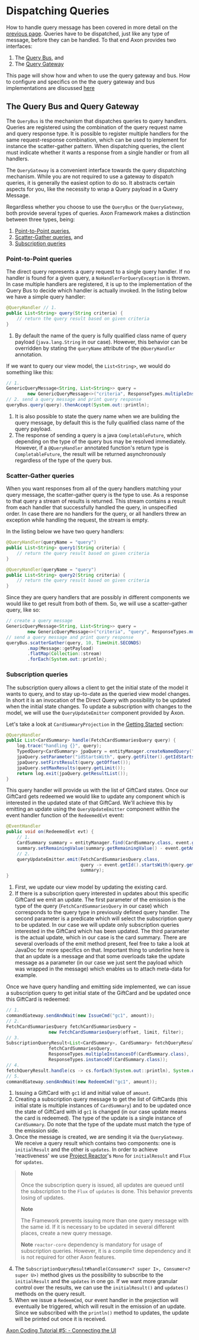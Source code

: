 # Dispatching Queries

How to handle query message has been covered in more detail on the [previous page](handling-queries.md). 
Queries have to be dispatched, just like any type of message, before they can be handled.
To that end Axon provides two interfaces:

1. The [Query Bus](#the-query-bus-and-query-gateway), and
2. The [Query Gateway](#the-query-bus-and-query-gateway)

This page will show how and when to use the query gateway and bus.
How to configure and specifics on the the query gateway and bus implementations are discussed
 [here](../../configuring-infrastructure-components/query-processing.md)

## The Query Bus and Query Gateway 

The `QueryBus` is the mechanism that dispatches queries to query handlers. 
Queries are registered using the combination of the query request name and query response type. 
It is possible to register multiple handlers for the same request-response combination,
 which can be used to implement for instance the scatter-gather pattern. 
When dispatching queries, the client must indicate whether it wants a response from a single handler or from all handlers.

The `QueryGateway` is a convenient interface towards the query dispatching mechanism. 
While you are not required to use a gateway to dispatch queries, it is generally the easiest option to do so.
It abstracts certain aspects for you, like the necessity to wrap a Query payload in a Query Message. 

Regardless whether you choose to use the `QueryBus` or the `QueryGateway`, both provide several types of queries.
Axon Framework makes a distinction between three types, being:

1. [Point-to-Point queries](#point-to-point-queries),
2. [Scatter-Gather queries](#scatter-gather-queries), and
3. [Subscription queries](#subscription-queries)

### Point-to-Point queries

The direct query represents a query request to a single query handler. 
If no handler is found for a given query, a `NoHandlerForQueryException` is thrown. 
In case multiple handlers are registered, it is up to the implementation of the Query Bus to decide which handler is actually invoked. 
In the listing below we have a simple query handler:

```java
@QueryHandler // 1.
public List<String> query(String criteria) {
    // return the query result based on given criteria
}
```

1. By default the name of the query is fully qualified class name of query payload \(`java.lang.String` in our case\). 
However, this behavior can be overridden by stating the `queryName` attribute of the `@QueryHandler` annotation.

If we want to query our view model, the `List<String>`, we would do something like this:

```java
// 1.
GenericQueryMessage<String, List<String>> query =
        new GenericQueryMessage<>("criteria", ResponseTypes.multipleInstancesOf(String.class));
// 2. send a query message and print query response
queryBus.query(query).thenAccept(System.out::println);
```

1. It is also possible to state the query name when we are building the query message,
 by default this is the fully qualified class name of the query payload.
2. The response of sending a query is a java `CompletableFuture`,
 which depending on the type of the query bus may be resolved immediately. 
However, if a `@QueryHandler` annotated function's return type is `CompletableFuture`,
 the result will be returned asynchronously regardless of the type of the query bus.

### Scatter-Gather queries

When you want responses from all of the query handlers matching your query message,
 the scatter-gather query is the type to use. 
As a response to that query a stream of results is returned. 
This stream contains a result from each handler that successfully handled the query, in unspecified order. 
In case there are no handlers for the query, or all handlers threw an exception while handling the request, the stream is empty.

In the listing below we have two query handlers:

```java
@QueryHandler(queryName = "query")
public List<String> query1(String criteria) {
    // return the query result based on given criteria
}
```

```java
@QueryHandler(queryName = "query")
public List<String> query2(String criteria) {
    // return the query result based on given criteria
}
```

Since they are query handlers that are possibly in different components we would like to get result from both of them. 
So, we will use a scatter-gather query, like so:

```java
// create a query message
GenericQueryMessage<String, List<String>> query =
        new GenericQueryMessage<>("criteria", "query", ResponseTypes.multipleInstancesOf(String.class));
// send a query message and print query response
queryBus.scatterGather(query, 10, TimeUnit.SECONDS)
        .map(Message::getPayload)
        .flatMap(Collection::stream)
        .forEach(System.out::println);
```

### Subscription queries

The subscription query allows a client to get the initial state of the model it wants to query,
 and to stay up-to-date as the queried view model changes. 
In short it is an invocation of the Direct Query with possibility to be updated when the initial state changes. 
To update a subscription with changes to the model, we will use the `QueryUpdateEmitter` component provided by Axon.

Let's take a look at `CardSummaryProjection` in the [Getting Started](../1-axon-framework/getting-started.md) section:

```java
@QueryHandler
public List<CardSummary> handle(FetchCardSummariesQuery query) {
    log.trace("handling {}", query);
    TypedQuery<CardSummary> jpaQuery = entityManager.createNamedQuery("CardSummary.fetch", CardSummary.class);
    jpaQuery.setParameter("idStartsWith", query.getFilter().getIdStartsWith());
    jpaQuery.setFirstResult(query.getOffset());
    jpaQuery.setMaxResults(query.getLimit());
    return log.exit(jpaQuery.getResultList());
}
```

This query handler will provide us with the list of GiftCard states. 
Once our GiftCard gets redeemed we would like to update any component which is interested in the updated state of that GiftCard. 
We'll achieve this by emitting an update using the `QueryUpdateEmitter` component within the event handler function of the `RedeemedEvt` event:

```java
@EventHandler
public void on(RedeemedEvt evt) {
    // 1.
    CardSummary summary = entityManager.find(CardSummary.class, event.getId());
    summary.setRemainingValue(summary.getRemainingValue() - event.getAmount());
    // 2.
    queryUpdateEmitter.emit(FetchCardSummariesQuery.class,
                            query -> event.getId().startsWith(query.getFilter().getIdStartsWith()),
                            summary);
}
```

1. First, we update our view model by updating the existing card.
2. If there is a subscription query interested in updates about this specific GiftCard we emit an update. 
The first parameter of the emission is the type of the query \(`FetchCardSummariesQuery` in our case\)
 which corresponds to the query type in previously defined query handler. 
The second parameter is a predicate which will select the subscription query to be updated. 
In our case we will update only subscription queries interested in the GiftCard which has been updated. 
The third parameter is the actual update, which in our case is the card summary. 
There are several overloads of the emit method present, feel free to take a look at JavaDoc for more specifics on that. 
Important thing to underline here is that an update is a message and that some overloads take
 the update message as a parameter \(in our case we just sent the payload which was wrapped in the message\) 
 which enables us to attach meta-data for example.

Once we have query handling and emitting side implemented, 
 we can issue a subscription query to get initial state of the GiftCard and be updated once this GiftCard is redeemed:

```java
// 1.
commandGateway.sendAndWait(new IssueCmd("gc1", amount)); 
// 2.
FetchCardSummariesQuery fetchCardSummariesQuery =
                new FetchCardSummariesQuery(offset, limit, filter);
// 3.
SubscriptionQueryResult<List<CardSummary>, CardSummary> fetchQueryResult = queryGateway.subscriptionQuery(
                fetchCardSummariesQuery,
                ResponseTypes.multipleInstancesOf(CardSummary.class),
                ResponseTypes.instanceOf(CardSummary.class));
// 4.
fetchQueryResult.handle(cs -> cs.forEach(System.out::println), System.out::println);
// 5.
commandGateway.sendAndWait(new RedeemCmd("gc1", amount));
```

1. Issuing a GiftCard with `gc1` id and initial value of `amount`.
2. Creating a subscription query message to get the list of GiftCards
 \(this initial state is multiple instances of `CardSummary`\) 
 and to be updated once the state of GiftCard with id `gc1` is changed \(in our case update means the card is redeemed\). 
The type of the update is a single instance of `CardSummary`. 
Do note that the type of the update must match the type of the emission side.
3. Once the message is created, we are sending it via the `QueryGateway`. 
We receive a query result which contains two components: one is `initialResult` and the other is `updates`. 
In order to achieve 'reactiveness' we use [Project Reactor](https://projectreactor.io/)'s `Mono` for `initialResult` and `Flux` for `updates`.

> **Note** 
>
> Once the subscription query is issued, all updates are queued until the subscription to the `Flux` of `updates` is done. 
> This behavior prevents losing of updates.
>
> **Note**
> 
> The Framework prevents issuing more than one query message with the same id. 
> If it is necessary to be updated in several different places, create a new query message.
>
> **Note** 
> `reactor-core` dependency is mandatory for usage of subscription queries. 
> However, it is a compile time dependency and it is not required for other Axon features.

4. The `SubscriptionQueryResult#handle(Consumer<? super I>, Consumer<? super U>)`
 method gives us the possibility to subscribe to the `initialResult` and the `updates` in one go. 
If we want more granular control over the results, we can use the `initialResult()` and `updates()` methods on the query result.
5. When we issue a `RedeemCmd`, our event handler in the projection will eventually be triggered,
 which will result in the emission of an update. 
Since we subscribed with the `println()` method to updates, the update will be printed out once it is received.

[Axon Coding Tutorial #5: - Connecting the UI](https://youtu.be/lxonQnu1txQ)
